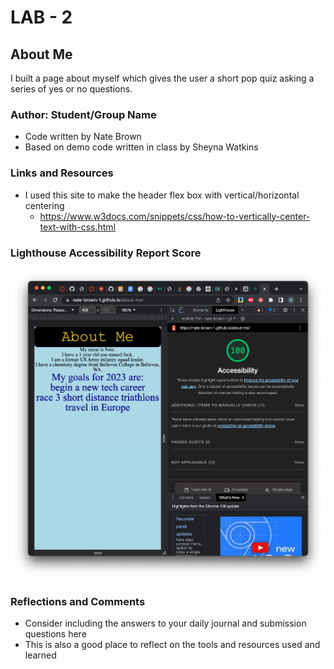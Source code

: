 # LAB - 2

## About Me

I built a page about myself which gives the user a short pop quiz asking a series of yes or no questions.

### Author: Student/Group Name

- Code written by Nate Brown
- Based on demo code written in class by Sheyna Watkins

### Links and Resources

- I used this site to make the header flex box with vertical/horizontal centering
  - https://www.w3docs.com/snippets/css/how-to-vertically-center-text-with-css.html

### Lighthouse Accessibility Report Score

![Lighthouse Report](img/lighthouse-screenshot.png)

### Reflections and Comments

* Consider including the answers to your daily journal and submission questions here
* This is also a good place to reflect on the tools and resources used and learned